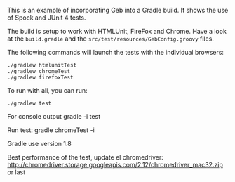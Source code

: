 This is an example of incorporating Geb into a Gradle build. It shows the use of Spock and JUnit 4 tests.

The build is setup to work with HTMLUnit, FireFox and Chrome. Have a look at the `build.gradle` and the `src/test/resources/GebConfig.groovy` files.

The following commands will launch the tests with the individual browsers:

    ./gradlew htmlunitTest
    ./gradlew chromeTest
    ./gradlew firefoxTest

To run with all, you can run:

    ./gradlew test

For console output
    gradle -i test 
    
    
Run test:
gradle chromeTest -i

Gradle use version 1.8

Best performance of the test, update el chromedriver: 
http://chromedriver.storage.googleapis.com/2.12/chromedriver_mac32.zip or last
